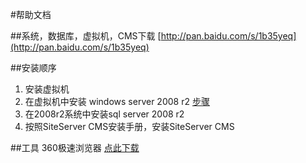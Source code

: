 #帮助文档  

##系统，数据库，虚拟机，CMS下载
[http://pan.baidu.com/s/1b35yeq](http://pan.baidu.com/s/1b35yeq)

##安装顺序

1. 安装虚拟机
2. 在虚拟机中安装 windows server 2008 r2 [步骤](http://v.youku.com/v_show/id_XMTcwNTQ0MDI4OA==.html)
3. 在2008r2系统中安装sql server 2008 r2
4. 按照SiteServer CMS安装手册，安装SiteServer CMS  

##工具
360极速浏览器 [点此下载](http://down.360safe.com/cse/360cse_8.5.0.144.exe)  
